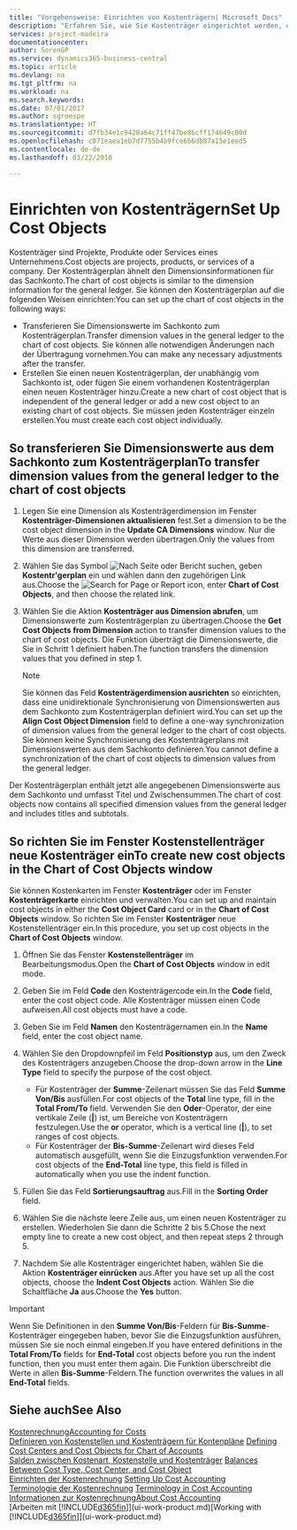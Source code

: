 ```yaml
---
title: "Vorgehensweise: Einrichten von Kostenträgern| Microsoft Docs"
description: "Erfahren Sie, wie Sie Kostenträger eingerichtet werden, die gleich sind wie Dimensionen in der Finanzbuchhaltung."
services: project-madeira
documentationcenter: 
author: SorenGP
ms.service: dynamics365-business-central
ms.topic: article
ms.devlang: na
ms.tgt_pltfrm: na
ms.workload: na
ms.search.keywords: 
ms.date: 07/01/2017
ms.author: sgroespe
ms.translationtype: HT
ms.sourcegitcommit: d7fb34e1c9428a64c71ff47be8bcff174649c00d
ms.openlocfilehash: c871eaea1eb7d7755b4b9fce6b6db87a15e1eed5
ms.contentlocale: de-de
ms.lasthandoff: 03/22/2018

---
```

# <a name="set-up-cost-objects"></a><span data-ttu-id="c78ba-103">Einrichten von Kostenträgern</span><span class="sxs-lookup"><span data-stu-id="c78ba-103">Set Up Cost Objects</span></span>
<span data-ttu-id="c78ba-104">Kostenträger sind Projekte, Produkte oder Services eines Unternehmens.</span><span class="sxs-lookup"><span data-stu-id="c78ba-104">Cost objects are projects, products, or services of a company.</span></span> <span data-ttu-id="c78ba-105">Der Kostenträgerplan ähnelt den Dimensionsinformationen für das Sachkonto.</span><span class="sxs-lookup"><span data-stu-id="c78ba-105">The chart of cost objects is similar to the dimension information for the general ledger.</span></span> <span data-ttu-id="c78ba-106">Sie können den Kostenträgerplan auf die folgenden Weisen einrichten:</span><span class="sxs-lookup"><span data-stu-id="c78ba-106">You can set up the chart of cost objects in the following ways:</span></span>  

* <span data-ttu-id="c78ba-107">Transferieren Sie Dimensionswerte im Sachkonto zum Kostenträgerplan.</span><span class="sxs-lookup"><span data-stu-id="c78ba-107">Transfer dimension values in the general ledger to the chart of cost objects.</span></span> <span data-ttu-id="c78ba-108">Sie können alle notwendigen Änderungen nach der Übertragung vornehmen.</span><span class="sxs-lookup"><span data-stu-id="c78ba-108">You can make any necessary adjustments after the transfer.</span></span>  
* <span data-ttu-id="c78ba-109">Erstellen Sie einen neuen Kostenträgerplan, der unabhängig vom Sachkonto ist, oder fügen Sie einem vorhandenen Kostenträgerplan einen neuen Kostenträger hinzu.</span><span class="sxs-lookup"><span data-stu-id="c78ba-109">Create a new chart of cost object that is independent of the general ledger or add a new cost object to an existing chart of cost objects.</span></span> <span data-ttu-id="c78ba-110">Sie müssen jeden Kostenträger einzeln erstellen.</span><span class="sxs-lookup"><span data-stu-id="c78ba-110">You must create each cost object individually.</span></span>  

## <a name="to-transfer-dimension-values-from-the-general-ledger-to-the-chart-of-cost-objects"></a><span data-ttu-id="c78ba-111">So transferieren Sie Dimensionswerte aus dem Sachkonto zum Kostenträgerplan</span><span class="sxs-lookup"><span data-stu-id="c78ba-111">To transfer dimension values from the general ledger to the chart of cost objects</span></span>  
1.  <span data-ttu-id="c78ba-112">Legen Sie eine Dimension als Kostenträgerdimension im Fenster **Kostenträger-Dimensionen aktualisieren** fest.</span><span class="sxs-lookup"><span data-stu-id="c78ba-112">Set a dimension to be the cost object dimension in the **Update CA Dimensions** window.</span></span> <span data-ttu-id="c78ba-113">Nur die Werte aus dieser Dimension werden übertragen.</span><span class="sxs-lookup"><span data-stu-id="c78ba-113">Only the values from this dimension are transferred.</span></span>  
2.  <span data-ttu-id="c78ba-114">Wählen Sie das Symbol ![Nach Seite oder Bericht suchen](media/ui-search/search_small.png "Symbol Nach Seite oder Bericht suchen"), geben **Kostentr'gerplan** ein und wählen dann den zugehörigen Link aus.</span><span class="sxs-lookup"><span data-stu-id="c78ba-114">Choose the ![Search for Page or Report](media/ui-search/search_small.png "Search for Page or Report icon") icon, enter **Chart of Cost Objects**, and then choose the related link.</span></span>  
3.  <span data-ttu-id="c78ba-115">Wählen Sie die Aktion **Kostenträger aus Dimension abrufen**, um Dimensionswerte zum Kostenträgerplan zu übertragen.</span><span class="sxs-lookup"><span data-stu-id="c78ba-115">Choose the **Get Cost Objects from Dimension** action to transfer dimension values to the chart of cost objects.</span></span> <span data-ttu-id="c78ba-116">Die Funktion überträgt die Dimensionswerte, die Sie in Schritt 1 definiert haben.</span><span class="sxs-lookup"><span data-stu-id="c78ba-116">The function transfers the dimension values that you defined in step 1.</span></span>  

    > [!NOTE]  
    >  <span data-ttu-id="c78ba-117">Sie können das Feld **Kostenträgerdimension ausrichten** so einrichten, dass eine unidirektionale Synchronisierung von Dimensionswerten aus dem Sachkonto zum Kostenträgerplan definiert wird.</span><span class="sxs-lookup"><span data-stu-id="c78ba-117">You can set up the **Align Cost Object Dimension**  field to define a one-way synchronization of dimension values from the general ledger to the chart of cost objects.</span></span> <span data-ttu-id="c78ba-118">Sie können keine Synchronisierung des Kostenträgerplans mit Dimensionswerten aus dem Sachkonto definieren.</span><span class="sxs-lookup"><span data-stu-id="c78ba-118">You cannot define a synchronization of the chart of cost objects to dimension values from the general ledger.</span></span>  

<span data-ttu-id="c78ba-119">Der Kostenträgerplan enthält jetzt alle angegebenen Dimensionswerte aus dem Sachkonto und umfasst Titel und Zwischensummen.</span><span class="sxs-lookup"><span data-stu-id="c78ba-119">The chart of cost objects now contains all specified dimension values from the general ledger and includes titles and subtotals.</span></span>  

## <a name="to-create-new-cost-objects-in-the-chart-of-cost-objects-window"></a><span data-ttu-id="c78ba-120">So richten Sie im Fenster Kostenstellenträger neue Kostenträger ein</span><span class="sxs-lookup"><span data-stu-id="c78ba-120">To create new cost objects in the Chart of Cost Objects window</span></span>  
<span data-ttu-id="c78ba-121">Sie können Kostenkarten im Fenster **Kostenträger** oder im Fenster **Kostenträgerkarte** einrichten und verwalten.</span><span class="sxs-lookup"><span data-stu-id="c78ba-121">You can set up and maintain cost objects in either the **Cost Object Card** card or in the **Chart of Cost Objects** window.</span></span> <span data-ttu-id="c78ba-122">So richten Sie im Fenster **Kostenträger** neue Kostenstellenträger ein.</span><span class="sxs-lookup"><span data-stu-id="c78ba-122">In this procedure, you set up cost objects in the **Chart of Cost Objects** window.</span></span>  

1.  <span data-ttu-id="c78ba-123">Öffnen Sie das Fenster **Kostenstellenträger** im Bearbeitungsmodus.</span><span class="sxs-lookup"><span data-stu-id="c78ba-123">Open the **Chart of Cost Objects** window in edit mode.</span></span>  
2.  <span data-ttu-id="c78ba-124">Geben Sie im Feld **Code** den Kostenträgercode ein.</span><span class="sxs-lookup"><span data-stu-id="c78ba-124">In the **Code** field, enter the cost object code.</span></span> <span data-ttu-id="c78ba-125">Alle Kostenträger müssen einen Code aufweisen.</span><span class="sxs-lookup"><span data-stu-id="c78ba-125">All cost objects must have a code.</span></span>  
3.  <span data-ttu-id="c78ba-126">Geben Sie im Feld **Namen** den Kostenträgernamen ein.</span><span class="sxs-lookup"><span data-stu-id="c78ba-126">In the **Name** field, enter the cost object name.</span></span>  
4.  <span data-ttu-id="c78ba-127">Wählen Sie den Dropdownpfeil im Feld **Positionstyp** aus, um den Zweck des Kostenträgers anzugeben.</span><span class="sxs-lookup"><span data-stu-id="c78ba-127">Choose the drop-down arrow in the **Line Type** field to specify the purpose of the cost object.</span></span>  

    * <span data-ttu-id="c78ba-128">Für Kostenträger der **Summe**-Zeilenart müssen Sie das Feld **Summe Von/Bis** ausfüllen.</span><span class="sxs-lookup"><span data-stu-id="c78ba-128">For cost objects of the **Total** line type, fill in the **Total From/To** field.</span></span> <span data-ttu-id="c78ba-129">Verwenden Sie den **Oder**-Operator, der eine vertikale Zeile (**&#124;**) ist, um Bereiche von Kostenträgern festzulegen.</span><span class="sxs-lookup"><span data-stu-id="c78ba-129">Use the **or** operator, which is a vertical line (**&#124;**), to set ranges of cost objects.</span></span>  
    * <span data-ttu-id="c78ba-130">Für Kostenträger der **Bis-Summe**-Zeilenart wird dieses Feld automatisch ausgefüllt, wenn Sie die Einzugsfunktion verwenden.</span><span class="sxs-lookup"><span data-stu-id="c78ba-130">For cost objects of the **End-Total** line type, this field is filled in automatically when you use  the indent function.</span></span>  
5.  <span data-ttu-id="c78ba-131">Füllen Sie das Feld **Sortierungsauftrag** aus.</span><span class="sxs-lookup"><span data-stu-id="c78ba-131">Fill in the **Sorting Order** field.</span></span>  
6.  <span data-ttu-id="c78ba-132">Wählen Sie die nächste leere Zeile aus, um einen neuen Kostenträger zu erstellen. Wiederholen Sie dann die Schritte 2 bis 5.</span><span class="sxs-lookup"><span data-stu-id="c78ba-132">Chose the next empty line to create a new cost object, and then repeat steps 2 through 5.</span></span>  
7.  <span data-ttu-id="c78ba-133">Nachdem Sie alle Kostenträger eingerichtet haben, wählen Sie die Aktion **Kostenträger einrücken** aus.</span><span class="sxs-lookup"><span data-stu-id="c78ba-133">After you have set up all the cost objects, choose the **Indent Cost Objects** action.</span></span> <span data-ttu-id="c78ba-134">Wählen Sie die Schaltfläche **Ja** aus.</span><span class="sxs-lookup"><span data-stu-id="c78ba-134">Choose the **Yes** button.</span></span>  

> [!IMPORTANT]  
>  <span data-ttu-id="c78ba-135">Wenn Sie Definitionen in den **Summe Von/Bis**-Feldern für **Bis-Summe**-Kostenträger eingegeben haben, bevor Sie die Einzugsfunktion ausführen, müssen Sie sie noch einmal eingeben.</span><span class="sxs-lookup"><span data-stu-id="c78ba-135">If you have entered definitions in the **Total From/To** fields for **End-Total** cost objects before you run the indent function, then you must enter them again.</span></span> <span data-ttu-id="c78ba-136">Die Funktion überschreibt die Werte in allen **Bis-Summe**-Feldern.</span><span class="sxs-lookup"><span data-stu-id="c78ba-136">The function overwrites the values in all **End-Total** fields.</span></span>  

## <a name="see-also"></a><span data-ttu-id="c78ba-137">Siehe auch</span><span class="sxs-lookup"><span data-stu-id="c78ba-137">See Also</span></span>  
[<span data-ttu-id="c78ba-138">Kostenrechnung</span><span class="sxs-lookup"><span data-stu-id="c78ba-138">Accounting for Costs</span></span>](finance-manage-cost-accounting.md)  
<span data-ttu-id="c78ba-139">[Definieren von Kostenstellen und Kostenträgern für Kontenpläne](finance-defining-cost-centers-and-cost-objects-for-chart-of-accounts.md) </span><span class="sxs-lookup"><span data-stu-id="c78ba-139">[Defining Cost Centers and Cost Objects for Chart of Accounts](finance-defining-cost-centers-and-cost-objects-for-chart-of-accounts.md) </span></span>  
<span data-ttu-id="c78ba-140">[Salden zwischen Kostenart, Kostenstelle und Kostenträger](finance-balances-between-cost-type-cost-center-and-cost-object.md) </span><span class="sxs-lookup"><span data-stu-id="c78ba-140">[Balances Between Cost Type, Cost Center, and Cost Object](finance-balances-between-cost-type-cost-center-and-cost-object.md) </span></span>  
<span data-ttu-id="c78ba-141">[Einrichten der Kostenrechnung](finance-set-up-cost-accounting.md) </span><span class="sxs-lookup"><span data-stu-id="c78ba-141">[Setting Up Cost Accounting](finance-set-up-cost-accounting.md) </span></span>  
<span data-ttu-id="c78ba-142">[Terminologie der Kostenrechnung](finance-terminology-in-cost-accounting.md) </span><span class="sxs-lookup"><span data-stu-id="c78ba-142">[Terminology in Cost Accounting](finance-terminology-in-cost-accounting.md) </span></span>  
[<span data-ttu-id="c78ba-143">Informationen zur Kostenrechnung</span><span class="sxs-lookup"><span data-stu-id="c78ba-143">About Cost Accounting</span></span>](finance-about-cost-accounting.md)  
<span data-ttu-id="c78ba-144">[Arbeiten mit [!INCLUDE[d365fin](includes/d365fin_md.md)]](ui-work-product.md)</span><span class="sxs-lookup"><span data-stu-id="c78ba-144">[Working with [!INCLUDE[d365fin](includes/d365fin_md.md)]](ui-work-product.md)</span></span>

